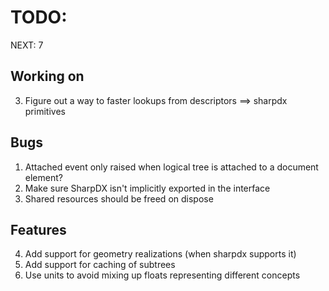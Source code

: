 ﻿TODO:
=====

NEXT: 7

Working on
----------
3. Figure out a way to faster lookups from descriptors ==> sharpdx primitives

Bugs
----
1. Attached event only raised when logical tree is attached to a document element?
2. Make sure SharpDX isn't implicitly exported in the interface
7. Shared resources should be freed on dispose

Features
--------
4. Add support for geometry realizations (when sharpdx supports it)
5. Add support for caching of subtrees
6. Use units to avoid mixing up floats representing different concepts


    
